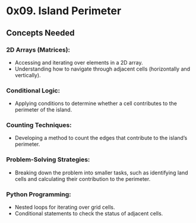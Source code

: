 # 0x09. Island Perimeter

## Concepts Needed

### 2D Arrays (Matrices):

- Accessing and iterating over elements in a 2D array.
- Understanding how to navigate through adjacent cells (horizontally and vertically).
### Conditional Logic:

- Applying conditions to determine whether a cell contributes to the perimeter of the island.
### Counting Techniques:

- Developing a method to count the edges that contribute to the island’s perimeter.
### Problem-Solving Strategies:

- Breaking down the problem into smaller tasks, such as identifying land cells and calculating their contribution to the perimeter.
### Python Programming:

- Nested loops for iterating over grid cells.
- Conditional statements to check the status of adjacent cells.
